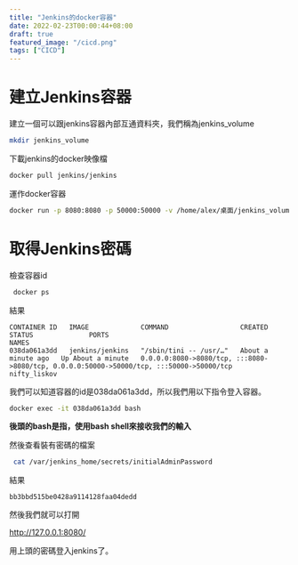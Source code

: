 ```yaml
---
title: "Jenkins的docker容器"
date: 2022-02-23T00:00:44+08:00
draft: true
featured_image: "/cicd.png"
tags: ["CICD"]
---
```


# 建立Jenkins容器

建立一個可以跟jenkins容器內部互通資料夾，我們稱為jenkins_volume

```bash
mkdir jenkins_volume
```

下載jenkins的docker映像檔

```bash
docker pull jenkins/jenkins
```

運作docker容器

```bash
docker run -p 8080:8080 -p 50000:50000 -v /home/alex/桌面/jenkins_volume:/jenkins_volume jenkins/jenkins
```

# 取得Jenkins密碼

檢查容器id

```bash
 docker ps
```

結果

```
CONTAINER ID   IMAGE             COMMAND                  CREATED              STATUS              PORTS                                                                                      NAMES
038da061a3dd   jenkins/jenkins   "/sbin/tini -- /usr/…"   About a minute ago   Up About a minute   0.0.0.0:8080->8080/tcp, :::8080->8080/tcp, 0.0.0.0:50000->50000/tcp, :::50000->50000/tcp   nifty_liskov
```

我們可以知道容器的id是038da061a3dd，所以我們用以下指令登入容器。

```bash
docker exec -it 038da061a3dd bash
```

**後頭的bash是指，使用bash shell來接收我們的輸入**

然後查看裝有密碼的檔案

```bash
 cat /var/jenkins_home/secrets/initialAdminPassword
```

結果

```
bb3bbd515be0428a9114128faa04dedd
```

然後我們就可以打開

http://127.0.0.1:8080/

用上頭的密碼登入jenkins了。